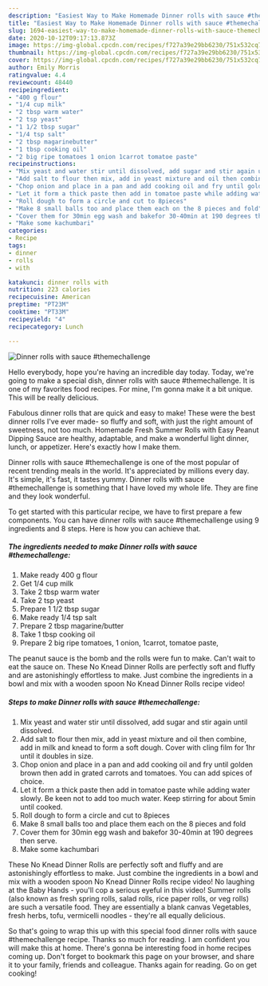 ```yaml
---
description: "Easiest Way to Make Homemade Dinner rolls with sauce #themechallenge"
title: "Easiest Way to Make Homemade Dinner rolls with sauce #themechallenge"
slug: 1694-easiest-way-to-make-homemade-dinner-rolls-with-sauce-themechallenge
date: 2020-10-12T09:17:13.873Z
image: https://img-global.cpcdn.com/recipes/f727a39e29bb6230/751x532cq70/dinner-rolls-with-sauce-themechallenge-recipe-main-photo.jpg
thumbnail: https://img-global.cpcdn.com/recipes/f727a39e29bb6230/751x532cq70/dinner-rolls-with-sauce-themechallenge-recipe-main-photo.jpg
cover: https://img-global.cpcdn.com/recipes/f727a39e29bb6230/751x532cq70/dinner-rolls-with-sauce-themechallenge-recipe-main-photo.jpg
author: Emily Morris
ratingvalue: 4.4
reviewcount: 48440
recipeingredient:
- "400 g flour"
- "1/4 cup milk"
- "2 tbsp warm water"
- "2 tsp yeast"
- "1 1/2 tbsp sugar"
- "1/4 tsp salt"
- "2 tbsp magarinebutter"
- "1 tbsp cooking oil"
- "2 big ripe tomatoes 1 onion 1carrot tomatoe paste"
recipeinstructions:
- "Mix yeast and water stir until dissolved, add sugar and stir again until dissolved."
- "Add salt to flour then mix, add in yeast mixture and oil then combine, add in milk and knead to form a soft dough. Cover with cling film for 1hr until it doubles in size."
- "Chop onion and place in a pan and add cooking oil and fry until golden brown then add in grated carrots and tomatoes. You can add spices of choice."
- "Let it form a thick paste then add in tomatoe paste while adding water slowly. Be keen not to add too much water. Keep stirring for about 5min until cooked."
- "Roll dough to form a circle and cut to 8pieces"
- "Make 8 small balls too and place them each on the 8 pieces and fold"
- "Cover them for 30min egg wash and bakefor 30-40min at 190 degrees then serve."
- "Make some kachumbari"
categories:
- Recipe
tags:
- dinner
- rolls
- with

katakunci: dinner rolls with 
nutrition: 223 calories
recipecuisine: American
preptime: "PT23M"
cooktime: "PT33M"
recipeyield: "4"
recipecategory: Lunch

---
```



![Dinner rolls with sauce #themechallenge](https://img-global.cpcdn.com/recipes/f727a39e29bb6230/751x532cq70/dinner-rolls-with-sauce-themechallenge-recipe-main-photo.jpg)

Hello everybody, hope you're having an incredible day today. Today, we're going to make a special dish, dinner rolls with sauce #themechallenge. It is one of my favorites food recipes. For mine, I'm gonna make it a bit unique. This will be really delicious.

Fabulous dinner rolls that are quick and easy to make! These were the best dinner rolls I&#39;ve ever made- so fluffy and soft, with just the right amount of sweetness, not too much. Homemade Fresh Summer Rolls with Easy Peanut Dipping Sauce are healthy, adaptable, and make a wonderful light dinner, lunch, or appetizer. Here&#39;s exactly how I make them.

Dinner rolls with sauce #themechallenge is one of the most popular of recent trending meals in the world. It's appreciated by millions every day. It's simple, it's fast, it tastes yummy. Dinner rolls with sauce #themechallenge is something that I have loved my whole life. They are fine and they look wonderful.


To get started with this particular recipe, we have to first prepare a few components. You can have dinner rolls with sauce #themechallenge using 9 ingredients and 8 steps. Here is how you can achieve that.

<!--inarticleads1-->

##### The ingredients needed to make Dinner rolls with sauce #themechallenge:

1. Make ready 400 g flour
1. Get 1/4 cup milk
1. Take 2 tbsp warm water
1. Take 2 tsp yeast
1. Prepare 1 1/2 tbsp sugar
1. Make ready 1/4 tsp salt
1. Prepare 2 tbsp magarine/butter
1. Take 1 tbsp cooking oil
1. Prepare 2 big ripe tomatoes, 1 onion, 1carrot, tomatoe paste,


The peanut sauce is the bomb and the rolls were fun to make. Can&#39;t wait to eat the sauce on. These No Knead Dinner Rolls are perfectly soft and fluffy and are astonishingly effortless to make. Just combine the ingredients in a bowl and mix with a wooden spoon No Knead Dinner Rolls recipe video! 

<!--inarticleads2-->

##### Steps to make Dinner rolls with sauce #themechallenge:

1. Mix yeast and water stir until dissolved, add sugar and stir again until dissolved.
1. Add salt to flour then mix, add in yeast mixture and oil then combine, add in milk and knead to form a soft dough. Cover with cling film for 1hr until it doubles in size.
1. Chop onion and place in a pan and add cooking oil and fry until golden brown then add in grated carrots and tomatoes. You can add spices of choice.
1. Let it form a thick paste then add in tomatoe paste while adding water slowly. Be keen not to add too much water. Keep stirring for about 5min until cooked.
1. Roll dough to form a circle and cut to 8pieces
1. Make 8 small balls too and place them each on the 8 pieces and fold
1. Cover them for 30min egg wash and bakefor 30-40min at 190 degrees then serve.
1. Make some kachumbari


These No Knead Dinner Rolls are perfectly soft and fluffy and are astonishingly effortless to make. Just combine the ingredients in a bowl and mix with a wooden spoon No Knead Dinner Rolls recipe video! No laughing at the Baby Hands - you&#39;ll cop a serious eyeful in this video! Summer rolls (also known as fresh spring rolls, salad rolls, rice paper rolls, or veg rolls) are such a versatile food. They are essentially a blank canvas Vegetables, fresh herbs, tofu, vermicelli noodles - they&#39;re all equally delicious. 

So that's going to wrap this up with this special food dinner rolls with sauce #themechallenge recipe. Thanks so much for reading. I am confident you will make this at home. There's gonna be interesting food in home recipes coming up. Don't forget to bookmark this page on your browser, and share it to your family, friends and colleague. Thanks again for reading. Go on get cooking!
